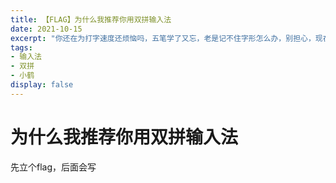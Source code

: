 ```yaml
---
title: 【FLAG】为什么我推荐你用双拼输入法
date: 2021-10-15
excerpt: "你还在为打字速度还烦恼吗，五笔学了又忘，老是记不住字形怎么办，别担心，现在有更好的代替方案，就是学习双拼输入法"
tags:
- 输入法
- 双拼
- 小鹤
display: false
---
```

# 为什么我推荐你用双拼输入法

先立个flag，后面会写